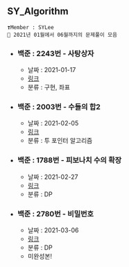 ## SY_Algorithm
```
❣️Member : SYLee
🐋 2021년 01월에서 06월까지의 문제풀이 모음
```


- ### 백준 : 2243번 - 사탕상자
    - 날짜 : 2021-01-17
    - [링크](https://www.acmicpc.net/problem/2243)
    - 분류 : 구현, 좌표


- ### 백준 : 2003번 - 수들의 합2
    - 날짜 : 2021-02-05
    - [링크](https://www.acmicpc.net/problem/2003)
    - 분류 : 투 포인터 알고리즘

- ### 백준 : 1788번 - 피보나치 수의 확장
    - 날짜 : 2021-02-27
    - [링크](https://www.acmicpc.net/problem/2003)
    - 분류 : DP
- ### 백준 : 2780번 - 비밀번호
    - 날짜 : 2021-03-06
    - [링크](https://www.acmicpc.net/problem/2780)
    - 분류 : DP
    - 미완성본!
